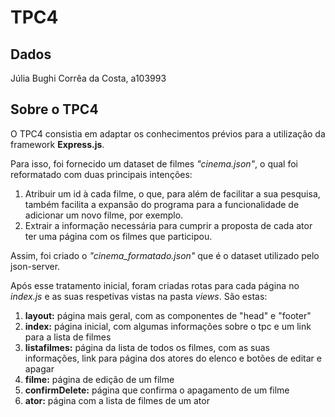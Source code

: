 # TPC4

## Dados

Júlia Bughi Corrêa da Costa, a103993

## Sobre o TPC4

O TPC4 consistia em adaptar os conhecimentos prévios para a utilização da framework **Express.js**. 

Para isso, foi fornecido um dataset de filmes *"cinema.json"*, o qual foi reformatado com duas principais intenções:
1. Atribuir um id à cada filme, o que, para além de facilitar a sua pesquisa, também facilita a expansão do programa para a funcionalidade de adicionar um novo filme, por exemplo.
2. Extrair a informação necessária para cumprir a proposta de cada ator ter uma página com os filmes que participou.

Assim, foi criado o *"cinema_formatado.json"* que é o dataset utilizado pelo json-server. 

Após esse tratamento inicial, foram criadas rotas para cada página no *index.js* e as suas respetivas vistas na pasta *views*. São estas:
1. **layout:** página mais geral, com as componentes de "head" e "footer"
2. **index:** página inicial, com algumas informações sobre o tpc e um link para a lista de filmes
3. **listafilmes:** página da lista de todos os filmes, com as suas informações, link para página dos atores do elenco e botões de editar e apagar
4. **filme:** página de edição de um filme
5. **confirmDelete:** página que confirma o apagamento de um filme
6. **ator:** página com a lista de filmes de um ator


